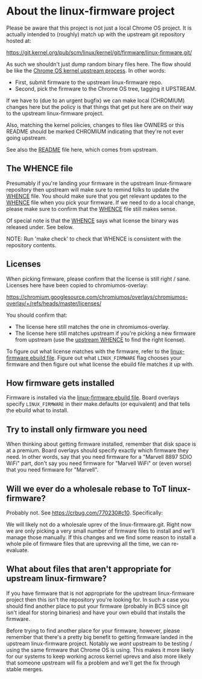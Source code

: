# About the linux-firmware project

Please be aware that this project is not just a local Chrome OS project.
It is actually intended to (roughly) match up with the upstream git
repository hosted at:

https://git.kernel.org/pub/scm/linux/kernel/git/firmware/linux-firmware.git/

As such we shouldn't just dump random binary files here.  The flow should be
like the [Chrome OS kernel upstream process].  In other words:
* First, submit firmware to the upstream linux-firmware repo.
* Second, pick the firmware to the Chrome OS tree, tagging it UPSTREAM.

If we have to (due to an urgent bugfix) we can make local (CHROMIUM) changes
here but the policy is that things that get put here are on their way
to the upstream linux-firmware project.

Also, matching the kernel policies, changes to files like OWNERS or this
README should be marked CHROMIUM indicating that they're not ever going
upstream.

See also the [README] file here, which comes from upstream.

## The WHENCE file

Presumably if you're landing your firmware in the upstream linux-firmware
repository then upstream will make sure to remind folks to update the [WHENCE]
file.  You should make sure that you get relevant updates to the [WHENCE] file
when you pick your firmware.  If we need to do a local change, please make
sure to confirm that the [WHENCE] file still makes sense.

Of special note is that the [WHENCE] says what license the binary was released
under.  See below.

NOTE: Run 'make check' to check that WHENCE is consistent with the
repository contents.

## Licenses

When picking firmware, please confirm that the license is still right / sane.
Licenses here have been copied to chromiumos-overlay:

https://chromium.googlesource.com/chromiumos/overlays/chromiumos-overlay/+/refs/heads/master/licenses/

You should confirm that:
* The license here still matches the one in chromiumos-overlay.
* The license here still matches upstream if you're picking a new firmware
  from upstream (use the [upstream WHENCE] to find the right license).

To figure out what license matches with the firmware, refer to the
[linux-firmware ebuild file].  Figure out what `LINUX_FIRMWARE` flag chooses
your firmware and then figure out what license the ebuild file matches it up
with.

## How firmware gets installed

Firmware is installed via the [linux-firmware ebuild file].  Board overlays
specify `LINUX_FIRMWARE` in their make.defaults (or equivalent) and that tells
the ebuild what to install.

## Try to install only firmware you need

When thinking about getting firmware installed, remember that disk space
is at a premium.  Board overlays should specify exactly which firmware
they need.  In other words, say that you need firmware for a "Marvell
8897 SDIO WiFi" part, don't say you need firmware for "Marvell WiFi" or
(even worse) that you need firmware for "Marvell".

## Will we ever do a wholesale rebase to ToT linux-firmware?

Probably not.  See <https://crbug.com/770230#c10>.  Specifically:

We will likely not do a wholesale uprev of the linux-firmware.git.
Right now we are only picking a very small number of firmware files
to install and we'll manage those manually.  If this changes and we
find some reason to install a whole pile of firmware files that are
uprevving all the time, we can re-evaluate.

## What about files that aren't appropriate for upstream linux-firmware?

If you have firmware that is not appropriate for the upstream
linux-firmware project then this isn't the repository you're looking for.
In such a case you should find another place to put your firmware (probably
in BCS since git isn't ideal for storing binaries) and have your own ebuild
that installs the firmware.

Before trying to find another place for your firmware, however, please
remember that there's a pretty big benefit to getting firmware landed
in the upstream linux-firmware project.  Notably we _want_ upstream to be
testing / using the same firmware that Chrome OS is using.  This makes it
more likely for our systems to keep working across kernel uprevs and also
more likely that someone upstream will fix a problem and we'll get the fix
through stable merges.

[Chrome OS kernel upstream process]: https://chromium.googlesource.com/chromiumos/docs/+/master/kernel_development.md#UPSTREAM_BACKPORT_FROMLIST_and-you
[linux-firmware ebuild file]: https://chromium.googlesource.com/chromiumos/overlays/chromiumos-overlay/+/refs/heads/master/sys-kernel/linux-firmware/linux-firmware-9999.ebuild
[README]: ./README
[upstream WHENCE]: https://git.kernel.org/pub/scm/linux/kernel/git/firmware/linux-firmware.git/tree/WHENCE
[WHENCE]: ./WHENCE

